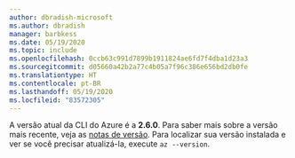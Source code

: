 ```yaml
---
author: dbradish-microsoft
ms.author: dbradish
manager: barbkess
ms.date: 05/19/2020
ms.topic: include
ms.openlocfilehash: 0ccb63c991d7899b1911824ae6fd7f4dba1d23a3
ms.sourcegitcommit: d05660a42b2a77c4b05a7f96c386e656bd2db0fe
ms.translationtype: HT
ms.contentlocale: pt-BR
ms.lasthandoff: 05/19/2020
ms.locfileid: "83572305"
---
```

A versão atual da CLI do Azure é a __2.6.0__. Para saber mais sobre a versão mais recente, veja as [notas de versão](../release-notes-azure-cli.md). Para localizar sua versão instalada e ver se você precisar atualizá-la, execute `az --version`.
